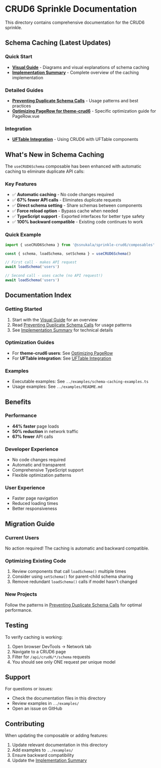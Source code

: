 # CRUD6 Sprinkle Documentation

This directory contains comprehensive documentation for the CRUD6 sprinkle.

## Schema Caching (Latest Updates)

### Quick Start
- **[Visual Guide](SCHEMA_CACHING_VISUAL_GUIDE.md)** - Diagrams and visual explanations of schema caching
- **[Implementation Summary](SCHEMA_CACHING_SUMMARY.md)** - Complete overview of the caching implementation

### Detailed Guides
- **[Preventing Duplicate Schema Calls](Preventing-Duplicate-Schema-Calls.md)** - Usage patterns and best practices
- **[Optimizing PageRow for theme-crud6](Optimizing-PageRow-Theme-CRUD6.md)** - Specific optimization guide for PageRow.vue

### Integration
- **[UFTable Integration](UFTable-Integration.md)** - Using CRUD6 with UFTable components

## What's New in Schema Caching

The `useCRUD6Schema` composable has been enhanced with automatic caching to eliminate duplicate API calls:

### Key Features
- ✅ **Automatic caching** - No code changes required
- ✅ **67% fewer API calls** - Eliminates duplicate requests
- ✅ **Direct schema setting** - Share schemas between components
- ✅ **Force reload option** - Bypass cache when needed
- ✅ **TypeScript support** - Exported interfaces for better type safety
- ✅ **100% backward compatible** - Existing code continues to work

### Quick Example

```typescript
import { useCRUD6Schema } from '@ssnukala/sprinkle-crud6/composables'

const { schema, loadSchema, setSchema } = useCRUD6Schema()

// First call - makes API request
await loadSchema('users')

// Second call - uses cache (no API request!)
await loadSchema('users')
```

## Documentation Index

### Getting Started
1. Start with the [Visual Guide](SCHEMA_CACHING_VISUAL_GUIDE.md) for an overview
2. Read [Preventing Duplicate Schema Calls](Preventing-Duplicate-Schema-Calls.md) for usage patterns
3. See [Implementation Summary](SCHEMA_CACHING_SUMMARY.md) for technical details

### Optimization Guides
- For **theme-crud6 users**: See [Optimizing PageRow](Optimizing-PageRow-Theme-CRUD6.md)
- For **UFTable integration**: See [UFTable Integration](UFTable-Integration.md)

### Examples
- Executable examples: See `../examples/schema-caching-examples.ts`
- Usage examples: See `../examples/README.md`

## Benefits

### Performance
- **44% faster** page loads
- **50% reduction** in network traffic
- **67% fewer** API calls

### Developer Experience
- No code changes required
- Automatic and transparent
- Comprehensive TypeScript support
- Flexible optimization patterns

### User Experience
- Faster page navigation
- Reduced loading times
- Better responsiveness

## Migration Guide

### Current Users
No action required! The caching is automatic and backward compatible.

### Optimizing Existing Code
1. Review components that call `loadSchema()` multiple times
2. Consider using `setSchema()` for parent-child schema sharing
3. Remove redundant `loadSchema()` calls if model hasn't changed

### New Projects
Follow the patterns in [Preventing Duplicate Schema Calls](Preventing-Duplicate-Schema-Calls.md) for optimal performance.

## Testing

To verify caching is working:
1. Open browser DevTools → Network tab
2. Navigate to a CRUD6 page
3. Filter for `/api/crud6/*/schema` requests
4. You should see only ONE request per unique model

## Support

For questions or issues:
- Check the documentation files in this directory
- Review examples in `../examples/`
- Open an issue on GitHub

## Contributing

When updating the composable or adding features:
1. Update relevant documentation in this directory
2. Add examples to `../examples/`
3. Ensure backward compatibility
4. Update the [Implementation Summary](SCHEMA_CACHING_SUMMARY.md)

